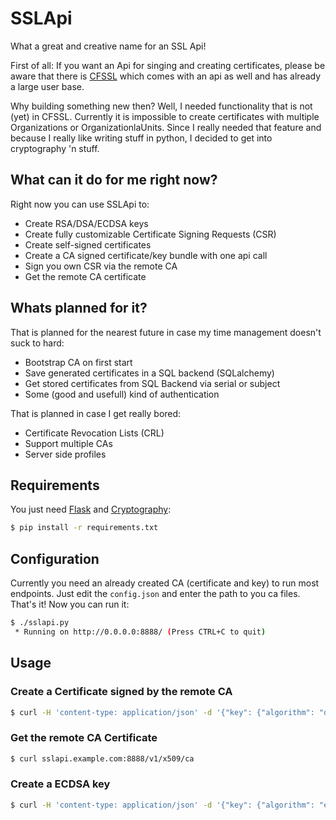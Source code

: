 # SSLApi

What a great and creative name for an SSL Api!

First of all: If you want an Api for singing and creating certificates, please be aware that there is [CFSSL](https://github.com/cloudflare/cfssl) which comes with an api as well and has already a large user base.

Why building something new then? Well, I needed functionality that is not (yet) in CFSSL. Currently it is impossible to create certificates with multiple Organizations or OrganizationlaUnits. Since I really needed that feature and because I really like writing stuff in python, I decided to get into cryptography 'n stuff.

## What can it do for me right now?

Right now you can use SSLApi to:

* Create RSA/DSA/ECDSA keys
* Create fully customizable Certificate Signing Requests (CSR)
* Create self-signed certificates
* Create a CA signed certificate/key bundle with one api call
* Sign you own CSR via the remote CA
* Get the remote CA certificate

## Whats planned for it?

That is planned for the nearest future in case my time management doesn't suck to hard:

* Bootstrap CA on first start
* Save generated certificates in a SQL backend (SQLalchemy)
* Get stored certificates from SQL Backend via serial or subject
* Some (good and usefull) kind of authentication

That is planned in case I get really bored:
* Certificate Revocation Lists (CRL)
* Support multiple CAs
* Server side profiles

## Requirements

You just need [Flask](http://flask.pocoo.org) and [Cryptography](https://cryptography.io):
```bash
$ pip install -r requirements.txt
```

## Configuration

Currently you need an already created CA (certificate and key) to run most endpoints. Just edit the `config.json` and enter the path to you ca files. That's it! Now you can run it:

```bash
$ ./sslapi.py
 * Running on http://0.0.0.0:8888/ (Press CTRL+C to quit)
```

## Usage

### Create a Certificate signed by the remote CA

```bash
$ curl -H 'content-type: application/json' -d '{"key": {"algorithm": "dsa", "key_size": 2048}, "commonName": "foobar.com"}' sslapi.example.com:8888/v1/x509/cert
```

### Get the remote CA Certificate

```bash
$ curl sslapi.example.com:8888/v1/x509/ca
```

### Create a ECDSA key

```bash
$ curl -H 'content-type: application/json' -d '{"key": {"algorithm": "ecdsa", "curve": "secp521r1"}}' sslapi.example.com:8888/v1/key
```
